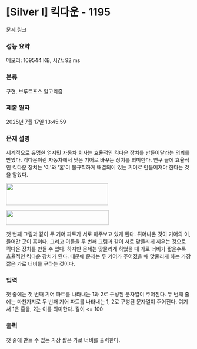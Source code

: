 # [Silver I] 킥다운 - 1195 

[문제 링크](https://www.acmicpc.net/problem/1195) 

### 성능 요약

메모리: 109544 KB, 시간: 92 ms

### 분류

구현, 브루트포스 알고리즘

### 제출 일자

2025년 7월 17일 13:45:59

### 문제 설명

<p>세계적으로 유명한 엄지민 자동차 회사는 효율적인 킥다운 장치를 만들어달라는 의뢰를 받았다. 킥다운이란 자동차에서 낮은 기어로 바꾸는 장치를 의미한다. 연구 끝에 효율적인 킥다운 장치는 '이'와 '홈'이 불규칙하게 배열되어 있는 기어로 만들어져야 한다는 것을 알았다.</p>

<p><img alt="" src="https://www.acmicpc.net/upload/201003/p1p1p1.JPG" style="height:59px; width:277px"></p>

<p><img alt="" src="https://www.acmicpc.net/upload/201003/p2p2p2.JPG" style="height:40px; width:279px"></p>

<p>첫 번째 그림과 같이 두 기어 파트가 서로 마주보고 있게 된다. 튀어나온 것이 기어의 이, 들어간 곳이 홈이다. 그리고 이들을 두 번째 그림과 같이 서로 맞물리게 끼우는 것으로 킥다운 장치를 만들 수 있다. 하지만 문제는 맞물리게 하였을 때 가로 너비가 짧을수록 효율적인 킥다운 장치가 된다. 때문에 문제는 두 기어가 주어졌을 때 맞물리게 하는 가장 짧은 가로 너비를 구하는 것이다.</p>

### 입력 

 <p>첫 줄에는 첫 번째 기어 파트를 나타내는 1과 2로 구성된 문자열이 주어진다. 두 번째 줄에는 마찬가지로 두 번째 기어 파트를 나타내는 1, 2로 구성된 문자열이 주어진다. 여기서 1은 홈을, 2는 이를 의미한다. 길이 <= 100</p>

### 출력 

 <p>첫 줄에 만들 수 있는 가장 짧은 가로 너비를 출력한다.</p>


